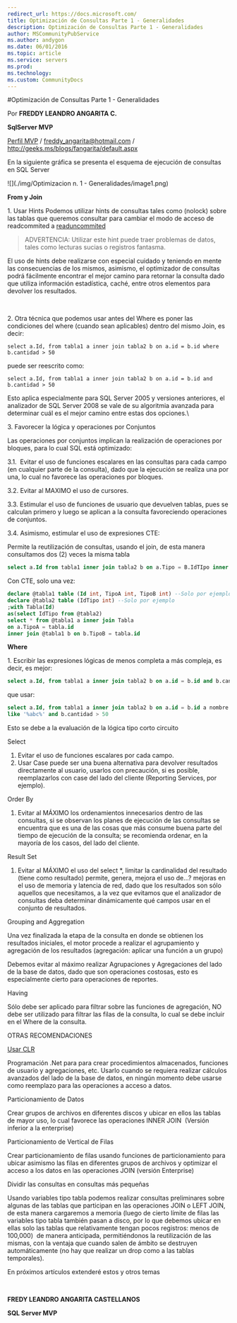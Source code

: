 ```yaml
---
redirect_url: https://docs.microsoft.com/
title: Optimización de Consultas Parte 1 - Generalidades
description: Optimización de Consultas Parte 1 - Generalidades
author: MSCommunityPubService
ms.author: andygon
ms.date: 06/01/2016
ms.topic: article
ms.service: servers
ms.prod: 
ms.technology:
ms.custom: CommunityDocs
---
```


#Optimización de Consultas Parte 1 - Generalidades



Por **FREDDY LEANDRO ANGARITA C.**

**SqlServer MVP** 

[Perfil MVP](https://mvp.support.microsoft.com/es-es/mvp/Freddy%20Leandro%20Angarita%20Castellanos-4028407) / <freddy_angarita@hotmail.com> / <http://geeks.ms/blogs/fangarita/default.aspx>

En la siguiente gráfica se presenta el esquema de ejecución de consultas
en SQL Server

![](./img/Optimizacion n. 1 - Generalidades/image1.png)
    

**From y Join**

1\. Usar Hints
Podemos utilizar hints de consultas tales como (nolock) sobre las tablas
que queremos consultar para cambiar el modo de acceso de readcommited a
[readuncommited](http://msdn.microsoft.com/es-co/library/ms187373.aspx)
>ADVERTENCIA: Utilizar este hint puede traer problemas de datos, tales
como lecturas sucias o registros fantasma.

El uso de hints debe realizarse con especial cuidado y teniendo en mente
las consecuencias de los mismos, asimismo, el optimizador de consultas
podrá fácilmente encontrar el mejor camino para retornar la consulta
dado que utiliza información estadística, caché, entre otros elementos
para devolver los resultados.

 

2\. Otra técnica que podemos usar antes del Where es poner las
condiciones del where (cuando sean aplicables) dentro del mismo Join, es
decir:

    select a.Id, from tabla1 a inner join tabla2 b on a.id = b.id where b.cantidad > 50
puede ser reescrito como:

    select a.Id, from tabla1 a inner join tabla2 b on a.id = b.id and b.cantidad > 50
    
Esto aplica especialmente para SQL Server 2005 y versiones anteriores,
el analizador de SQL Server 2008 se vale de su algoritmia avanzada para
determinar cuál es el mejor camino entre estas dos opciones.\

3\. Favorecer la lógica y operaciones por Conjuntos

Las operaciones por conjuntos implican la realización de operaciones por
bloques, para lo cual SQL está optimizado:

3\.1\.  Evitar el uso de funciones escalares en las consultas para cada
campo (en cualquier parte de la consulta), dado que la ejecución se
realiza una por una, lo cual no favorece las operaciones por bloques.

3.2. Evitar al MAXIMO el uso de cursores.

3.3. Estimular el uso de funciones de usuario que devuelven tablas, pues se calculan primero y luego se aplican a la consulta favoreciendo operaciones de conjuntos.

3.4. Asimismo, estimular el uso de expresiones CTE:

Permite la reutilización de consultas, usando el join, de esta manera
consultamos dos (2) veces la misma tabla
``` SQL
select a.Id from tabla1 inner join tabla2 b on a.Tipo = B.IdTIpo inner join tabla2 c on a.Tipo2 = C.IdTIpo
```

Con CTE, solo una vez:
``` SQL
declare @tabla1 table (Id int, TipoA int, TipoB int) --Solo por ejemplo
declare @tabla2 table (IdTipo int) --Solo por ejemplo
;with Tabla(Id)
as(select IdTipo from @tabla2)
select * from @tabla1 a inner join Tabla
on a.TipoA = tabla.id
inner join @tabla1 b on b.TipoB = tabla.id
```

**Where**

1\. Escribir las expresiones lógicas de menos completa a más compleja, es
decir, es mejor:
``` SQL
select a.Id, from tabla1 a inner join tabla2 b on a.id = b.id and b.cantidad > 50 and nombre like '%abc%'
```
que usar:

``` SQL
select a.Id, from tabla1 a inner join tabla2 b on a.id = b.id a nombre
like '%abc%' and b.cantidad > 50 
```

Esto se debe a la evaluación de la lógica tipo corto circuito

Select
1. Evitar el uso de funciones escalares por cada campo.
2. Usar Case puede ser una buena alternativa para devolver resultados directamente al usuario, usarlos con precaución, si es posible, reemplazarlos con case del lado del cliente (Reporting Services, por ejemplo).

Order By
1. Evitar al MÁXIMO los ordenamientos innecesarios dentro de las
consultas, si se observan los planes de ejecución de las consultas se
encuentra que es una de las cosas que más consume buena parte del tiempo
de ejecución de la consulta; se recomienda ordenar, en la mayoría de los
casos, del lado del cliente.

Result Set
1. Evitar al MÁXIMO el uso del select *, limitar la cardinalidad del
resultado (tiene como resultado) permite, genera, mejora el uso de...?
mejoras en el uso de memoria y latencia de red, dado que los resultados
son sólo aquellos que necesitamos, a la vez que evitamos que el
analizador de consultas deba determinar dinámicamente qué campos usar en
el conjunto de resultados.


Grouping and Aggregation

Una vez finalizada la etapa de la consulta en donde se obtienen los
resultados iniciales, el motor procede a realizar el agrupamiento y
agregación de los resultados (agregación: aplicar una función a un
grupo)

Debemos evitar al máximo realizar Agrupaciones y Agregaciones del lado
de la base de datos, dado que son operaciones costosas, esto es
especialmente cierto para operaciones de reportes.

Having

Sólo debe ser aplicado para filtrar sobre las funciones de agregación,
NO debe ser utilizado para filtrar las filas de la consulta, lo cual se
debe incluir en el Where de la consulta.


OTRAS RECOMENDACIONES

[Usar CLR](http://geeks.ms/blogs/fangarita/archive/2010/08/09/presentaci-243-n-sqlserver-clr.aspx)

Programación .Net para para crear procedimientos almacenados,
funciones de usuario y agregaciones, etc. Usarlo cuando se requiera
realizar cálculos avanzados del lado de la base de datos, en ningún
momento debe usarse como reemplazo para las operaciones a acceso a
datos.

Particionamiento de Datos

Crear grupos de archivos en diferentes discos y ubicar en ellos las
tablas de mayor uso, lo cual favorece las operaciones INNER JOIN 
(Versión inferior a la enterprise)


Particionamiento de Vertical de Filas

Crear particionamiento de filas usando funciones de particionamiento
para ubicar asimismo las filas en diferentes grupos de archivos y
optimizar el acceso a los datos en las operaciones JOIN (versión
Enterprise)


Dividir las consultas en consultas más pequeñas

Usando variables tipo tabla podemos realizar consultas preliminares
sobre algunas de las tablas que participan en las operaciones JOIN o
LEFT JOIN, de esta manera cargaremos a memoria (luego de cierto límite
de filas las variables tipo tabla también pasan a disco, por lo que
debemos ubicar en ellas solo las tablas que relativamente tengan pocos
registros: menos de 100,000)  de manera anticipada, permitiéndonos la
reutilización de las mismas, con la ventaja que cuando salen de ámbito
se destruyen automáticamente (no hay que realizar un drop como a las
tablas temporales).


En próximos artículos extenderé estos y otros temas

 

**FREDY LEANDRO ANGARITA CASTELLANOS**

**SQL Server MVP**




